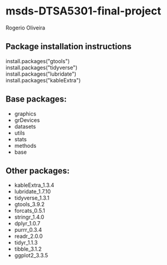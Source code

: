 # msds-DTSA5301-final-project
Rogerio Oliveira

## Package installation instructions
install.packages("gtools") <br>
install.packages("tidyverse") <br>
install.packages("lubridate") <br>
install.packages("kableExtra") <br>

## Base packages:
- graphics 
- grDevices 
- datasets 
- utils 
- stats 
- methods 
- base

## Other packages:
- kableExtra_1.3.4 
- lubridate_1.7.10 
- tidyverse_1.3.1 
- gtools_3.9.2
- forcats_0.5.1 
- stringr_1.4.0
- dplyr_1.0.7 
- purrr_0.3.4 
- readr_2.0.0 
- tidyr_1.1.3
- tibble_3.1.2 
- ggplot2_3.3.5 

